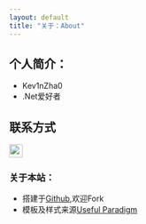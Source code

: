 ```yaml
---
layout: default
title: "关于：About"
---
```


## 个人简介：

* Kev1nZha0
* .Net爱好者


## 联系方式

<p class="contact">
 <!--
<a href="http://weibo.com/ouyanglip" title="微博联系我">
<img src="http://www.sinaimg.cn/blog/developer/wiki/LOGO_32x32.png" width="24" height="24" style="display:inline-block;vertical-align:middle"></a><br/>
 <a href="http://www.zhihu.com/people/lippi-ouyang" title="知乎联系我">
<img src="http://www.zhihu.com/favicon.ico" width="24" height="24" style="display:inline-block;vertical-align:middle"></a><br/>
 -->
<a href="https://github.com/LippiOuYang" title="Github联系我">
<img src="http://www.github.com/favicon.ico" width="24" height="24" style="display:inline-block;vertical-align:middle"></a><br/>
<!--邮箱: ouyanglip@gmail.com -->
</p>

### 关于本站：

* 搭建于[Github](https://github.com/Kev1nZha0/Kev1nZha0.github.io),欢迎Fork
* 模板及样式来源[Useful Paradigm](http://usefulparadigm.com/)
